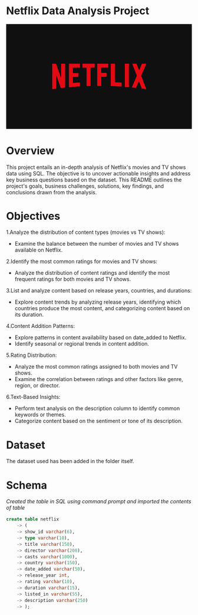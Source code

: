 # Netflix Data Analysis Project

![Netflix logo](https://github.com/vidita30/Netflix_SQL_Project/blob/main/n%20logo.jpg)

# Overview
This project entails an in-depth analysis of Netflix's movies and TV shows data using SQL. The objective is to uncover actionable insights and address key business questions based on the dataset. This README outlines the project's goals, business challenges, solutions, key findings, and conclusions drawn from the analysis.

# Objectives
1.Analyze the distribution of content types (movies vs TV shows): 
- Examine the balance between the number of movies and TV shows available on Netflix.
  
2.Identify the most common ratings for movies and TV shows:
- Analyze the distribution of content ratings and identify the most frequent ratings for both movies and TV shows.</br>

3.List and analyze content based on release years, countries, and durations:</br>
- Explore content trends by analyzing release years, identifying which countries produce the most content, and categorizing    content based on its duration.</br>

4.Content Addition Patterns:</br>
- Explore patterns in content availability based on date_added to Netflix.</br>
- Identify seasonal or regional trends in content addition.</br>

5.Rating Distribution:</br>
- Analyze the most common ratings assigned to both movies and TV shows.</br>
- Examine the correlation between ratings and other factors like genre, region, or director.</br>

6.Text-Based Insights:</br>
- Perform text analysis on the description column to identify common keywords or themes.</br>
- Categorize content based on the sentiment or tone of its description.</br>

# Dataset
The dataset used has been added in the folder itself.

# Schema
*Created the table in SQL using command prompt and imported the contents of table*
```sql
create table netflix
    -> (
    -> show_id varchar(6),
    -> type varchar(10),
    -> title varchar(150),
    -> director varchar(208),
    -> casts varchar(1000),
    -> country varchar(150),
    -> date_added varchar(50),
    -> release_year int,
    -> rating varchar(10),
    -> duration varchar(15),
    -> listed_in varchar(55),
    -> description varchar(250)
    -> );
```
